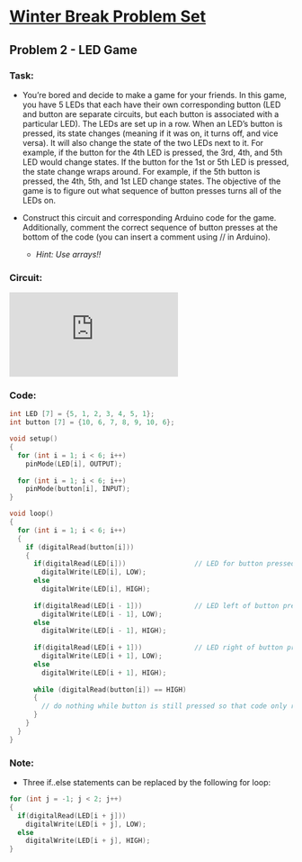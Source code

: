 # [Winter Break Problem Set](https://bmesbuildteamucla.github.io/winter-break/problem-set-2)
## Problem 2 - LED Game

### Task:
* You’re bored and decide to make a game for your friends. In this game, you have 5 LEDs that each have their own corresponding button (LED and button are separate circuits, but each button is associated with a particular LED). The LEDs are set up in a row. When an LED’s button is pressed, its state changes (meaning if it was on, it turns off, and vice versa). It will also change the state of the two LEDs next to it. For example, if the button for the 4th LED is pressed, the 3rd, 4th, and 5th LED would change states. If the button for the 1st or 5th LED is pressed, the state change wraps around. For example, if the 5th button is pressed, the 4th, 5th, and 1st LED change states. The objective of the game is to figure out what sequence of button presses turns all of the LEDs on.

* Construct this circuit and corresponding Arduino code for the game. Additionally, comment the correct sequence of button presses at the bottom of the code (you can insert a comment using // in Arduino).

  - *Hint: Use arrays!!*

### Circuit:
![Circuit](https://bmesbuildteamucla.github.io/winter-break/problem-set-2/problem-2--LED-game/circuit.p)

### Code:
```c
int LED [7] = {5, 1, 2, 3, 4, 5, 1};
int button [7] = {10, 6, 7, 8, 9, 10, 6};

void setup()
{
  for (int i = 1; i < 6; i++)
    pinMode(LED[i], OUTPUT);
  
  for (int i = 1; i < 6; i++)
    pinMode(button[i], INPUT);
}

void loop()
{
  for (int i = 1; i < 6; i++)
  {
    if (digitalRead(button[i]))
    {      
      if(digitalRead(LED[i]))                 // LED for button pressed
        digitalWrite(LED[i], LOW);
      else
        digitalWrite(LED[i], HIGH);
      
      if(digitalRead(LED[i - 1]))             // LED left of button pressed
        digitalWrite(LED[i - 1], LOW);
      else
        digitalWrite(LED[i - 1], HIGH);
      
      if(digitalRead(LED[i + 1]))             // LED right of button pressed
        digitalWrite(LED[i + 1], LOW);
      else
        digitalWrite(LED[i + 1], HIGH);
      
      while (digitalRead(button[i]) == HIGH)
      {
        // do nothing while button is still pressed so that code only runs once
      }
    }
  }
}
```

### Note:
* Three if..else statements can be replaced by the following for loop:
```c
for (int j = -1; j < 2; j++)
{
  if(digitalRead(LED[i + j]))
    digitalWrite(LED[i + j], LOW);
  else
    digitalWrite(LED[i + j], HIGH);
}
```
